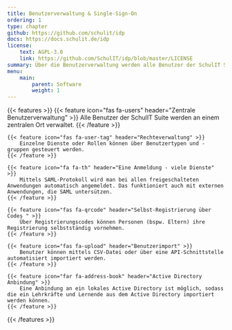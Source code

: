 ```yaml
---
title: Benutzerverwaltung & Single-Sign-On 
ordering: 1
type: chapter
github: https://github.com/schulit/idp
docs: https://docs.schulit.de/idp
license:
    text: AGPL-3.0
    link: https://github.com/SchulIT/idp/blob/master/LICENSE
summary: Über die Benutzerverwaltung werden alle Benutzer der SchulIT Suite eingeplegt. Das Single-Sign-On erlaubt das Anmelden an den verschiedenen Anwendungen.
menu:
    main:
        parent: Software
        weight: 1
---
```


{{< features >}}
    {{< feature icon="fas fa-users" header="Zentrale Benutzerverwaltung" >}}
        Alle Benutzer der SchulIT Suite werden an einem zentralen Ort verwaltet.
    {{< /feature >}}

    {{< feature icon="fas fa-user-tag" header="Rechteverwaltung" >}}
        Einzelne Dienste oder Rollen können über Benutzertypen und -gruppen gesteuert werden.
    {{< /feature >}}

    {{< feature icon="fa fa-th" header="Eine Anmeldung - viele Dienste" >}}
        Mittels SAML-Protokoll wird man bei allen freigeschalteten Anwendungen automatisch angemeldet. Das funktioniert auch mit externen Anwendungen, die SAML untersützen.
    {{< /feature >}}

    {{< feature icon="fas fa-qrcode" header="Selbst-Registrierung über Codes " >}}
        Über Registrierungscodes können Personen (bspw. Eltern) ihre Registrierung selbstständig vornehmen.
    {{< /feature >}}

    {{< feature icon="fas fa-upload" header="Benutzerimport" >}}
        Benutzer können mittels CSV-Datei oder über eine API-Schnittstelle automatisiert importiert werden.
    {{< /feature >}}

    {{< feature icon="far fa-address-book" header="Active Directory Anbindung" >}}
        Eine Anbindung an ein lokales Active Directory ist möglich, sodass die ein Lehrkräfte und Lernende aus dem Active Directory importiert werden können.
    {{< /feature >}}

{{< /features >}}
